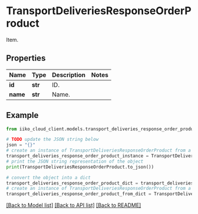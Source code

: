 # TransportDeliveriesResponseOrderProduct

Item.

## Properties

Name | Type | Description | Notes
------------ | ------------- | ------------- | -------------
**id** | **str** | ID. | 
**name** | **str** | Name. | 

## Example

```python
from iiko_cloud_client.models.transport_deliveries_response_order_product import TransportDeliveriesResponseOrderProduct

# TODO update the JSON string below
json = "{}"
# create an instance of TransportDeliveriesResponseOrderProduct from a JSON string
transport_deliveries_response_order_product_instance = TransportDeliveriesResponseOrderProduct.from_json(json)
# print the JSON string representation of the object
print(TransportDeliveriesResponseOrderProduct.to_json())

# convert the object into a dict
transport_deliveries_response_order_product_dict = transport_deliveries_response_order_product_instance.to_dict()
# create an instance of TransportDeliveriesResponseOrderProduct from a dict
transport_deliveries_response_order_product_from_dict = TransportDeliveriesResponseOrderProduct.from_dict(transport_deliveries_response_order_product_dict)
```
[[Back to Model list]](../README.md#documentation-for-models) [[Back to API list]](../README.md#documentation-for-api-endpoints) [[Back to README]](../README.md)


